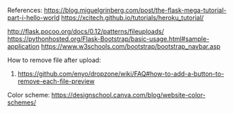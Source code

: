 
References:
https://blog.miguelgrinberg.com/post/the-flask-mega-tutorial-part-i-hello-world
https://xcitech.github.io/tutorials/heroku_tutorial/

http://flask.pocoo.org/docs/0.12/patterns/fileuploads/
https://pythonhosted.org/Flask-Bootstrap/basic-usage.html#sample-application
https://www.w3schools.com/bootstrap/bootstrap_navbar.asp


How to remove file after upload:
1. https://github.com/enyo/dropzone/wiki/FAQ#how-to-add-a-button-to-remove-each-file-preview

Color scheme:
https://designschool.canva.com/blog/website-color-schemes/